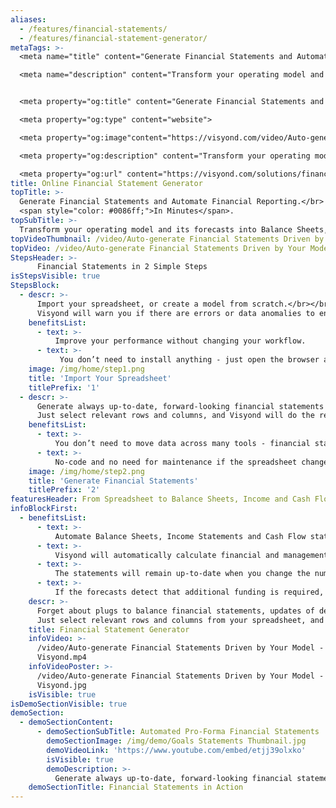 ```yaml
---
aliases: 
  - /features/financial-statements/
  - /features/financial-statement-generator/
metaTags: >-
  <meta name="title" content="Generate Financial Statements and Automate Financial Reporting">

  <meta name="description" content="Transform your operating model and its forecasts into Balance Sheets, Income and Cash Flow Statements.">


  <meta property="og:title" content="Generate Financial Statements and Automate Financial Reporting.">

  <meta property="og:type" content="website">

  <meta property="og:image"content="https://visyond.com/video/Auto-generate Financial Statements Driven by Your Model - Visyond.jpg"> 

  <meta property="og:description" content="Transform your operating model and its forecasts into Balance Sheets, Income and Cash Flow Statements.">

  <meta property="og:url" content="https://visyond.com/solutions/financial-statement-generator/">
title: Online Financial Statement Generator
topTitle: >-
  Generate Financial Statements and Automate Financial Reporting.</br>
  <span style="color: #0086ff;">In Minutes</span>.
topSubTitle: >-
  Transform your operating model and its forecasts into Balance Sheets, Income and Cash Flow Statements.
topVideoThumbnail: /video/Auto-generate Financial Statements Driven by Your Model - Visyond.jpg
topVideo: /video/Auto-generate Financial Statements Driven by Your Model - Visyond.mp4
StepsHeader: >-
      Financial Statements in 2 Simple Steps
isStepsVisible: true
StepsBlock:
  - descr: >-
      Import your spreadsheet, or create a model from scratch.</br></br>
      Visyond will warn you if there are errors or data anomalies to ensure that your financial statements and reports are accurate.
    benefitsList:
      - text: >-
          Improve your performance without changing your workflow.
      - text: >-
           You don’t need to install anything - just open the browser and start getting results right away.
    image: /img/home/step1.png
    title: 'Import Your Spreadsheet'
    titlePrefix: '1'
  - descr: >-
      Generate always up-to-date, forward-looking financial statements from your spreadsheet.</br></br> 
      Just select relevant rows and columns, and Visyond will do the rest.
    benefitsList:
      - text: >-    
          You don’t need to move data across many tools - financial statements are in the cloud together with the model, its scenarios and dashboards.
      - text: >-
          No-code and no need for maintenance if the spreadsheet changes.
    image: /img/home/step2.png  
    title: 'Generate Financial Statements'
    titlePrefix: '2'
featuresHeader: From Spreadsheet to Balance Sheets, Income and Cash Flow Statements
infoBlockFirst:
  - benefitsList:
      - text: >-
          Automate Balance Sheets, Income Statements and Cash Flow statements - just select the drivers and depreciation parameters and Visyond will do the rest.
      - text: >-
          Visyond will automatically calculate financial and management ratios, growth and changes against previous periods.
      - text: >-
          The statements will remain up-to-date when you change the numbers in the spreadsheet or the settings
      - text: >-
          If the forecasts detect that additional funding is required, Visyond will show how much debt and/or equity you need to raise.
    descr: >-
      Forget about plugs to balance financial statements, updates of depreciation schedules, and other error-prone activities.</br></br>
      Just select relevant rows and columns from your spreadsheet, and Visyond will transform your operating model into Balance Sheets, Income and Cash Flow Statements, ratios and KPIs for financial and management accounting.
    title: Financial Statement Generator
    infoVideo: >-
      /video/Auto-generate Financial Statements Driven by Your Model -
      Visyond.mp4
    infoVideoPoster: >-
      /video/Auto-generate Financial Statements Driven by Your Model -
      Visyond.jpg    
    isVisible: true
isDemoSectionVisible: true
demoSection:
  - demoSectionContent:  
      - demoSectionSubTitle: Automated Pro-Forma Financial Statements
        demoSectionImage: /img/demo/Goals Statements Thumbnail.jpg
        demoVideoLink: 'https://www.youtube.com/embed/etjj39olxko'
        isVisible: true
        demoDescription: >-
          Generate always up-to-date, forward-looking financial statements from your spreadsheet. Just select relevant rows and columns, and Visyond will do the rest.  
    demoSectionTitle: Financial Statements in Action
---
```


